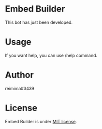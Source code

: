 # Embed Builder

This bot has just been developed.

# Usage

If you want help, you can use /help command.

# Author

reimima#3439

# License

Embed Builder is under [MIT license](https://en.wikipedia.org/wiki/MIT_License).